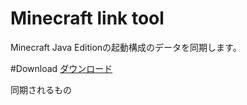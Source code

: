 # Minecraft link tool
Minecraft Java Editionの起動構成のデータを同期します。

#Download
[ダウンロード](https://github.com/naoano0415/Minecraft_link_tool/raw/refs/heads/main/Minecraft_link_tool.zip)

同期されるもの
